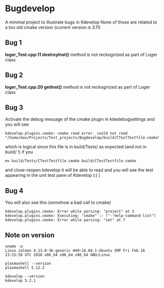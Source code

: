 # Bugdevelop
A minimal project to illustrate bugs in Kdevelop 
None of those are related to a too old cmake version (current version is 3.11)
## Bug 1 
**loger_Test.cpp:11 destroyInst()** method is not reckognized as part of Loger class 

## Bug 2 
**loger_Test.cpp:20 getInst()** method is not reckognized as part of Loger class 

## Bug 3
Activate the debug message of the cmake plugin in kdedebugsettings and you will see 
```
kdevelop.plugins.cmake: cmake read error. could not read  "/home/max/Projects/Test_projects/Bugdevelop/build/CTestTestfile.cmake"
```
which is logical since this file is in build/Tests/ as expected (and not in build/  !)
if you 
```
mv build/Tests/CTestTestfile.cmake build/CTestTestfile.cmake
```
and close-reopen kdevelop it will be able to read and you will see the test appearing in the unit test pane of Kdevelop (:) )

## Bug 4 
You will also see this (somehow a bad call to cmake)
```
kdevelop.plugins.cmake: Error while parsing: "project" at 3
kdevelop.plugins.cmake: Executing: "cmake" :: ("--help-command-list")
kdevelop.plugins.cmake: Error while parsing: "set" at 7
```


## Note on version 
```
uname -a
Linux zalman 4.13.0-36-generic #40~16.04.1-Ubuntu SMP Fri Feb 16 23:25:58 UTC 2018 x86_64 x86_64 x86_64 GNU/Linux
```
```
plasmashell --version
plasmashell 5.12.2
```
```
kdevelop --version
kdevelop 5.2.1
```







